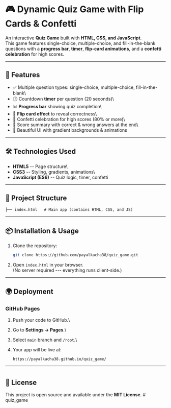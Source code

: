# 🎮 Dynamic Quiz Game with Flip Cards & Confetti

An interactive **Quiz Game** built with **HTML, CSS, and JavaScript**.\
This game features single-choice, multiple-choice, and fill-in-the-blank
questions with a **progress bar**, **timer**, **flip-card animations**,
and a **confetti celebration** for high scores.

------------------------------------------------------------------------

## 🚀 Features

-   ✅ Multiple question types: single-choice, multiple-choice,
    fill-in-the-blank\
-   🕒 Countdown **timer** per question (20 seconds)\
-   📊 **Progress bar** showing quiz completion\
-   🔄 **Flip card effect** to reveal correctness\
-   🎉 Confetti celebration for high scores (80% or more)\
-   📜 Score summary with correct & wrong answers at the end\
-   🎨 Beautiful UI with gradient backgrounds & animations

------------------------------------------------------------------------

## 🛠️ Technologies Used

-   **HTML5** -- Page structure\
-   **CSS3** -- Styling, gradients, animations\
-   **JavaScript (ES6)** -- Quiz logic, timer, confetti

------------------------------------------------------------------------

## 📂 Project Structure

    ├── index.html   # Main app (contains HTML, CSS, and JS)

------------------------------------------------------------------------

## 📦 Installation & Usage

1.  Clone the repository:

    ``` bash
    git clone https://github.com/payalkacha38/quiz_game.git
    ```

2.  Open `index.html` in your browser.\
    (No server required --- everything runs client-side.)

------------------------------------------------------------------------

## 🌍 Deployment

### GitHub Pages

1.  Push your code to GitHub.\

2.  Go to **Settings → Pages**.\

3.  Select `main` branch and `/root`.\

4.  Your app will be live at:

        https://payalkacha38.github.io/quiz_game/



------------------------------------------------------------------------

#
## 📜 License

This project is open source and available under the **MIT License**.
#   q u i z _ g a m e  
 